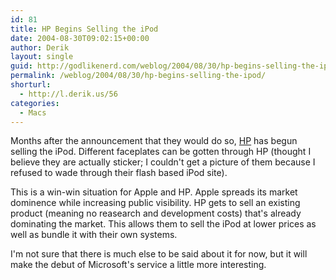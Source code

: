 ```yaml
---
id: 81
title: HP Begins Selling the iPod
date: 2004-08-30T09:02:15+00:00
author: Derik
layout: single
guid: http://godlikenerd.com/weblog/2004/08/30/hp-begins-selling-the-ipod/
permalink: /weblog/2004/08/30/hp-begins-selling-the-ipod/
shorturl:
  - http://l.derik.us/56
categories:
  - Macs
---
```

Months after the announcement that they would do so, [HP](http://www.hp.com) has begun selling the iPod. Different faceplates can be gotten through HP (thought I believe they are actually sticker; I couldn't get a picture of them because I refused to wade through their flash based iPod site).

This is a win-win situation for Apple and HP. Apple spreads its market dominence while increasing public visibility. HP gets to sell an existing product (meaning no reasearch and development costs) that's already dominating the market. This allows them to sell the iPod at lower prices as well as bundle it with their own systems.

I'm not sure that there is much else to be said about it for now, but it will make the debut of Microsoft's service a little more interesting.